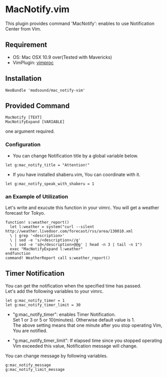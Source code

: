 MacNotify.vim
==============

This plugin provides command 'MacNotify': enables to use Notification Center from Vim.

## Requirement

* OS: Mac OSX 10.9 over(Tested with Mavericks)
* VimPlugin: [vimproc](https://github.com/Shougo/vimproc.vim)

## Installation

```
NeoBundle 'modsound/mac_notify-vim'
```

## Provided Command

```
MacNotify [TEXT]
MacNotifyExpand [VARIABLE]
```
one argument required.  

### Configuration

* You can change Notification title by a global variable below.

```
let g:mac_notify_title = "Attention!"
```

* If you have installed shaberu.vim, You can coordinate with it.

```
let g:mac_notify_speak_with_shaberu = 1
```

### an Example of Utilization

Let's write and exucute this function in your vimrc. You will get a weather forecast for Tokyo.

```
function! s:weather_report()
  let l:weather = system("curl --silent http://weather.livedoor.com/forecast/rss/area/130010.xml
  \ | grep '<description>'
  \ | sed -e 's/<description>//g'
  \ | sed -e 's@</description>@@g' | head -n 3 | tail -n 1")
  exec "MacNotifyExpand l:weather"
endfunction
command! WeatherReport call s:weather_report()
```

## Timer Notification

You can get the notification when the specified time has passed.   
Let's add the following variables to your vimrc.

```
let g:mac_notify_timer = 1  
let g:mac_notify_timer_limit = 30
```

* "g:mac_notify_timer": enables Timer Notification.  
Set 1 or 3 or 5 or 10(minutes). Otherwise default value is 1.  
The above setting means that one minute after you stop operating Vim, You are notified.

* "g:mac_notify_timer_limit": If elapsed time since you stopped operating Vim exceeded this value, Notification message will change.

You can change message by following variables.

```
g:mac_notify_message  
g:mac_notify_limit_message
```
